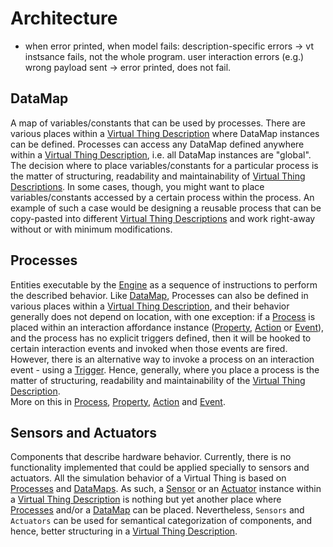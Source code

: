 # Architecture

- when error printed, when model fails: description-specific errors -> vt instsance fails, not the whole program. user interaction errors (e.g.) wrong payload sent -> error printed, does not fail.

## DataMap
A map of variables/constants that can be used by processes. There are various places within a [Virtual Thing Description][vtd] where DataMap instances can be defined. Processes can access any DataMap defined anywhere within a [Virtual Thing Description][vtd], i.e. all DataMap instances are "global". The decision where to place variables/constants for a particular process is the matter of structuring, readability and maintainability of [Virtual Thing Descriptions][vtd]. In some cases, though, you might want to place variables/constants accessed by a certain process within the process. An example of such a case would be designing a reusable process that can be copy-pasted into different [Virtual Thing Descriptions][vtd] and work right-away without or with minimum modifications.

## Processes
Entities executable by the [Engine] as a sequence of instructions to perform the described behavior. Like [DataMap](#datamap), Processes can also be defined in various places within a [Virtual Thing Description][vtd], and their behavior generally does not depend on location, with one exception: if a [Process] is placed within an interaction affordance instance ([Property], [Action] or [Event]), and the process has no explicit triggers defined, then it will be hooked to certain interaction events and invoked when those events are fired. However, there is an alternative way to invoke a process on an interaction event - using a [Trigger]. Hence, generally, where you place a process is the matter of structuring, readability and maintainability of the [Virtual Thing Description][vtd].  
More on this in [Process], [Property], [Action] and [Event].

## Sensors and Actuators
Components that describe hardware behavior. Currently, there is no functionality implemented that could be applied specially to sensors and actuators. All the simulation behavior of a Virtual Thing is based on [Processes](#processes) and [DataMaps](#datamap). As such, a [Sensor] or an [Actuator] instance within a [Virtual Thing Description][vtd] is nothing but yet another place where [Processes](#processes) and/or a [DataMap](#datamap) can be placed. Nevertheless, `Sensors` and `Actuators` can be used for semantical categorization of components, and hence, better structuring in a [Virtual Thing Description][vtd].


[Engine]: Definitions.md#Virtual-Thing-Engine-and-Engine
[vtd]: Definitions.md#Virtual-Thing-Description

[Process]: main_components/Process.md

[Property]: main_components/Property.md
[Action]: main_components/Action.md
[Event]: main_components/Event.md
[Sensor]: main_components/Sensor.md
[Actuator]: main_components/Actuator.md

[Trigger]: helper_components/Trigger.md